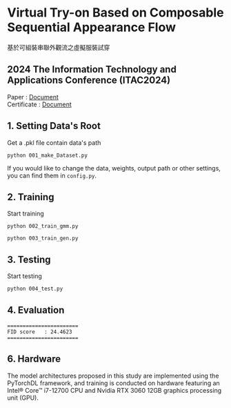 # Virtual Try-on Based on Composable Sequential Appearance Flow  
基於可組裝串聯外觀流之虛擬服裝試穿

## 2024 The Information Technology and Applications Conference (ITAC2024)
Paper : [Document](docs/paper.pdf)  
Certificate : [Document](docs/論文刊登證明.pdf)  

## 1. Setting Data's Root 
Get a .pkl file contain data's path 
```
python 001_make_Dataset.py
```
If you would like to change the data, weights, output path or other settings,   
you can find them in ```config.py```.

## 2. Training
Start training 
```
python 002_train_gmm.py
```
```
python 003_train_gen.py
```
## 3. Testing 
Start testing
```
python 004_test.py
```

## 4. Evaluation
```
=======================
FID score   : 24.4623
=======================
```  

## 6. Hardware
The model architectures proposed in this study are implemented using the PyTorchDL framework, and training is conducted on hardware featuring an Intel® Core™ i7-12700 CPU and Nvidia RTX 3060 12GB graphics processing unit (GPU).
